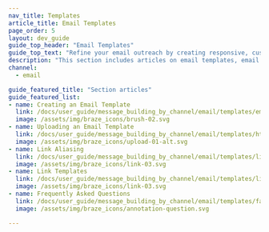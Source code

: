 ```yaml
---
nav_title: Templates
article_title: Email Templates
page_order: 5
layout: dev_guide
guide_top_header: "Email Templates"
guide_top_text: "Refine your email outreach by creating responsive, customized, on-brand email templates in Braze. Check out these articles to learn about how to create or upload email templates, and how to take advantage of email link templates and link aliasing."
description: "This section includes articles on email templates, email link templates, link aliasing, and more."
channel:
  - email

guide_featured_title: "Section articles"
guide_featured_list:
- name: Creating an Email Template
  link: /docs/user_guide/message_building_by_channel/email/templates/email_template/
  image: /assets/img/braze_icons/brush-02.svg
- name: Uploading an Email Template
  link: /docs/user_guide/message_building_by_channel/email/templates/html_email_template/
  image: /assets/img/braze_icons/upload-01-alt.svg
- name: Link Aliasing
  link: /docs/user_guide/message_building_by_channel/email/templates/link_aliasing/
  image: /assets/img/braze_icons/link-03.svg
- name: Link Templates
  link: /docs/user_guide/message_building_by_channel/email/templates/link_template/
  image: /assets/img/braze_icons/link-03.svg
- name: Frequently Asked Questions
  link: /docs/user_guide/message_building_by_channel/email/templates/faq/
  image: /assets/img/braze_icons/annotation-question.svg

---
```

<br><br>